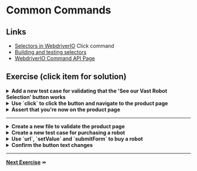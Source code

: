 # Common Commands 

## Links

- [Selectors in WebdriverIO](http://webdriver.io/guide/usage/selectors.html)
Click command
- [Building and testing selectors](http://yizeng.me/2014/03/23/evaluate-and-validate-xpath-css-selectors-in-chrome-developer-tools/)
- [WebdriverIO Command API Page](http://webdriver.io/api.html)

## Exercise (click item for solution)

<details>
  <summary><b>Add a new test case for validating that the 'See our Vast Robot Selection' button works</b></summary>

```js
it('should have a product page call-to-action', function () {

})
```
</details>

<details>
  <summary><b>Use `click` to click the button and navigate to the product page</b></summary>

```js
it('should link to the product page', function () {
    browser.url('/');

    browser.click('button=See our Vast Robot Selection');
})
```
</details>

<details>
  <summary><b>Assert that you're now on the product page</b></summary>

```js
var url = browser.getUrl();

expect(url).to.contain('product-page.html');
```
</details>

---

<details>
  <summary><b>Create a new file to validate the product page</b></summary>

```js
describe('Product Page', function () {

})
```
</details>

<details>
  <summary><b>Create a new test case for purchasing a robot</b></summary>

```js 
it('should allow you to purchase a robot', function () {

})
```
</details>

<details>
  <summary><b>Use `url`, `setValue` and `submitForm` to buy a robot</b></summary>

```js
it('should allow you to purchase a robot', function () {
    browser.url('/product-page.html');

    browser.setValue('#qty', '5');

    browser.submitForm('#qty');
})
```
</details>
 
<details>
  <summary><b>Confirm the button text changes</b></summary>

```js
expect(browser.getText('#buyNowButton')).to.equal('Purchasing...');
```
</details>

---

**[Next Exercise](./4-utilities.md)** :fast_forward: